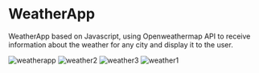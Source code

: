 # WeatherApp
WeatherApp based on Javascript, using Openweathermap API to receive information about the weather for any city and display it to the user.

![weatherapp](https://user-images.githubusercontent.com/46796342/201122919-c02e0330-31ff-4c95-b240-342f8a718b30.png)
![weather2](https://user-images.githubusercontent.com/46796342/201122929-18f103b2-24c8-4c6d-9f77-83b8e27cce73.png)
![weather3](https://user-images.githubusercontent.com/46796342/201122933-ff241617-f8df-49c0-af7a-47589c321c64.png)
![weather1](https://user-images.githubusercontent.com/46796342/201122936-43c60f1f-7893-4579-b7ff-9cee5f1d75ce.png)

